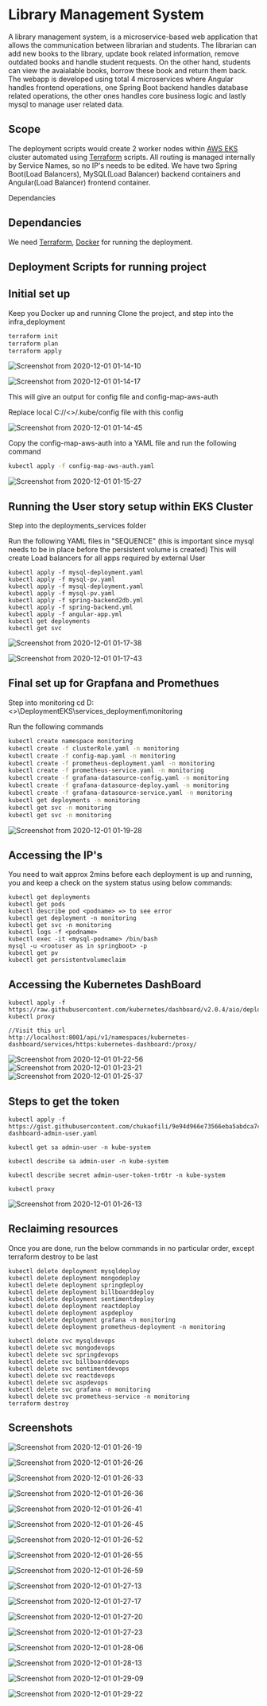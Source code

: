 # Library Management System
A library management system, is a microservice-based web application that allows the communication between librarian and students. The librarian can add new books to the library, update book related information, remove outdated books and handle student requests. On the other hand, students can view the avaialable books, borrow these book and return them back. The webapp is developed using total 4 microservices where Angular handles frontend operations, one Spring Boot backend handles database related operations, the other ones handles core business logic and lastly mysql to manage user related data.

## Scope ##
The deployment scripts would create 2 worker nodes within [AWS EKS](https://aws.amazon.com/eks/) cluster automated using [Terraform](https://www.terraform.io/docs/providers/aws/index.html) scripts. All routing is managed internally by Service Names, so no IP's needs to be edited. We have two Spring Boot(Load Balancers), MySQL(Load Balancer) backend containers and Angular(Load Balancer) frontend container.

Dependancies

## Dependancies

We need [Terraform](https://www.terraform.io/downloads.html), [Docker](https://docs.docker.com/get-docker/) for running the deployment.
## Deployment Scripts for running project ##
## Initial set up
Keep you Docker up and running
Clone the project, and step into the infra_deployment
```bash
terraform init
terraform plan
terraform apply
```

![Screenshot from 2020-12-01 01-14-10](https://user-images.githubusercontent.com/48415852/101262861-8c21e200-370f-11eb-991a-3f02422ba0a1.png)

![Screenshot from 2020-12-01 01-14-17](https://user-images.githubusercontent.com/48415852/101262865-90e69600-370f-11eb-9af5-be803458b73a.png)

This will give an output for config file and config-map-aws-auth

Replace local C://<>/.kube/config file with this config

![Screenshot from 2020-12-01 01-14-45](https://user-images.githubusercontent.com/48415852/101262913-e58a1100-370f-11eb-9229-3fb8d679700b.png)

Copy the config-map-aws-auth into a YAML file and run the following command

``` bash
kubectl apply -f config-map-aws-auth.yaml 
```
![Screenshot from 2020-12-01 01-15-27](https://user-images.githubusercontent.com/48415852/101262916-ea4ec500-370f-11eb-93d3-c20681189d04.png)

## Running the User story setup within EKS Cluster
Step into the deployments_services folder

Run the following YAML files in "SEQUENCE" (this is important since mysql needs to be in place before the persistent volume is created)
This will create Load balancers for all apps required by external User
```
kubectl apply -f mysql-deployment.yaml
kubectl apply -f mysql-pv.yaml
kubectl apply -f mysql-deployment.yaml
kubectl apply -f mysql-pv.yaml
kubectl apply -f spring-backend2db.yml
kubectl apply -f spring-backend.yml
kubectl apply -f angular-app.yml
kubectl get deployments
kubectl get svc 
```
![Screenshot from 2020-12-01 01-17-38](https://user-images.githubusercontent.com/48415852/101262920-ec188880-370f-11eb-8f90-8e9e36156893.png)

![Screenshot from 2020-12-01 01-17-43](https://user-images.githubusercontent.com/48415852/101262922-ede24c00-370f-11eb-8a8d-b70dbcdc225c.png)

## Final set up for Grapfana and Promethues
Step into monitoring
cd D:\<>\DeploymentEKS\services_deployment\monitoring

Run the following commands
```bash
kubectl create namespace monitoring
kubectl create -f clusterRole.yaml -n monitoring
kubectl create -f config-map.yaml -n monitoring
kubectl create -f prometheus-deployment.yaml -n monitoring
kubectl create -f prometheus-service.yaml -n monitoring
kubectl create -f grafana-datasource-config.yaml -n monitoring
kubectl create -f grafana-datasource-deploy.yaml -n monitoring
kubectl create -f grafana-datasource-service.yaml -n monitoring
kubectl get deployments -n monitoring
kubectl get svc -n monitoring
kubectl get svc -n monitoring
```
![Screenshot from 2020-12-01 01-19-28](https://user-images.githubusercontent.com/48415852/101262924-efac0f80-370f-11eb-96fb-853252e114a6.png)

## Accessing the IP's

You need to wait approx 2mins before each deployment is up and running, you and keep a check on the system status using below commands:
```
kubectl get deployments
kubectl get pods
kubectl describe pod <podname> => to see error
kubectl get deployment -n monitoring
kubectl get svc -n monitoring
kubectl logs -f <podname>
kubectl exec -it <mysql-podname> /bin/bash
mysql -u <rootuser as in springboot> -p
kubectl get pv
kubectl get persistentvolumeclaim 
```

## Accessing the Kubernetes DashBoard

```
kubectl apply -f https://raw.githubusercontent.com/kubernetes/dashboard/v2.0.4/aio/deploy/recommended.yaml
kubectl proxy

//Visit this url
http://localhost:8001/api/v1/namespaces/kubernetes-dashboard/services/https:kubernetes-dashboard:/proxy/

```
![Screenshot from 2020-12-01 01-22-56](https://user-images.githubusercontent.com/48415852/101262927-f33f9680-370f-11eb-85d6-3d88411f62eb.png)
![Screenshot from 2020-12-01 01-23-21](https://user-images.githubusercontent.com/48415852/101262929-f5095a00-370f-11eb-83b2-4c8ebeb962a8.png)
![Screenshot from 2020-12-01 01-25-37](https://user-images.githubusercontent.com/48415852/101262932-f89ce100-370f-11eb-98de-94d5ca5bf379.png)



## Steps to get the token


```
kubectl apply -f https://gist.githubusercontent.com/chukaofili/9e94d966e73566eba5abdca7ccb067e6/raw/0f17cd37d2932fb4c3a2e7f4434d08bc64432090/k8s-dashboard-admin-user.yaml

kubectl get sa admin-user -n kube-system

kubectl describe sa admin-user -n kube-system

kubectl describe secret admin-user-token-tr6tr -n kube-system

kubectl proxy
```
![Screenshot from 2020-12-01 01-26-13](https://user-images.githubusercontent.com/48415852/101262935-f9ce0e00-370f-11eb-9a3c-122ff2a092a1.png)


## Reclaiming resources
Once you are done, run the below commands in no particular order, except terraform destroy to be last
```
kubectl delete deployment mysqldeploy
kubectl delete deployment mongodeploy
kubectl delete deployment springdeploy
kubectl delete deployment billboarddeploy
kubectl delete deployment sentimentdeploy
kubectl delete deployment reactdeploy
kubectl delete deployment aspdeploy
kubectl delete deployment grafana -n monitoring
kubectl delete deployment prometheus-deployment -n monitoring

kubectl delete svc mysqldevops
kubectl delete svc mongodevops
kubectl delete svc springdevops
kubectl delete svc billboarddevops
kubectl delete svc sentimentdevops
kubectl delete svc reactdevops
kubectl delete svc aspdevops
kubectl delete svc grafana -n monitoring
kubectl delete svc prometheus-service -n monitoring
terraform destroy
```

## Screenshots



![Screenshot from 2020-12-01 01-26-19](https://user-images.githubusercontent.com/48415852/101262937-fb97d180-370f-11eb-901d-496673fad2a1.png)

![Screenshot from 2020-12-01 01-26-26](https://user-images.githubusercontent.com/48415852/101262939-fd619500-370f-11eb-9dad-5fe11fb94f58.png)

![Screenshot from 2020-12-01 01-26-33](https://user-images.githubusercontent.com/48415852/101262941-ffc3ef00-370f-11eb-910e-22304e387684.png)

![Screenshot from 2020-12-01 01-26-36](https://user-images.githubusercontent.com/48415852/101262943-00f51c00-3710-11eb-90af-890a9ba61d73.png)

![Screenshot from 2020-12-01 01-26-41](https://user-images.githubusercontent.com/48415852/101262944-02bedf80-3710-11eb-9be7-38aed36a9e3c.png)

![Screenshot from 2020-12-01 01-26-45](https://user-images.githubusercontent.com/48415852/101262948-05213980-3710-11eb-98b1-3b56783bab26.png)

![Screenshot from 2020-12-01 01-26-52](https://user-images.githubusercontent.com/48415852/101262954-06526680-3710-11eb-9fcc-36fdcadb444c.png)

![Screenshot from 2020-12-01 01-26-55](https://user-images.githubusercontent.com/48415852/101262958-07839380-3710-11eb-9f34-8c83e3a1a600.png)

![Screenshot from 2020-12-01 01-26-59](https://user-images.githubusercontent.com/48415852/101262962-094d5700-3710-11eb-9819-09165ee13017.png)

![Screenshot from 2020-12-01 01-27-13](https://user-images.githubusercontent.com/48415852/101262963-0bafb100-3710-11eb-8c79-a8dedd117212.png)

![Screenshot from 2020-12-01 01-27-17](https://user-images.githubusercontent.com/48415852/101262967-0ce0de00-3710-11eb-8e44-a4fca3bf2c2e.png)

![Screenshot from 2020-12-01 01-27-20](https://user-images.githubusercontent.com/48415852/101262969-0eaaa180-3710-11eb-9cfd-a4197281db86.png)

![Screenshot from 2020-12-01 01-27-23](https://user-images.githubusercontent.com/48415852/101262970-0fdbce80-3710-11eb-9f44-c0ca3043a542.png)

![Screenshot from 2020-12-01 01-28-06](https://user-images.githubusercontent.com/48415852/101262973-12d6bf00-3710-11eb-89bd-fc797b649f49.png)

![Screenshot from 2020-12-01 01-28-13](https://user-images.githubusercontent.com/48415852/101262975-14a08280-3710-11eb-8d50-a3e752daf0e1.png)

![Screenshot from 2020-12-01 01-29-09](https://user-images.githubusercontent.com/48415852/101262978-15d1af80-3710-11eb-9f06-41768c0c3a0b.png)

![Screenshot from 2020-12-01 01-29-22](https://user-images.githubusercontent.com/48415852/101262981-179b7300-3710-11eb-96be-43cf01301e97.png)

